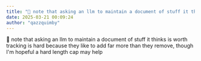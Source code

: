 ```yaml
---
title: "💭 note that asking an llm to maintain a document of stuff it thinks is..."
date: 2025-03-21 00:09:24
author: "qazzquimby"
---
```


💭 note that asking an llm to maintain a document of stuff it thinks is worth tracking is hard because they like to add far more than they remove, though I'm hopeful a hard length cap may help